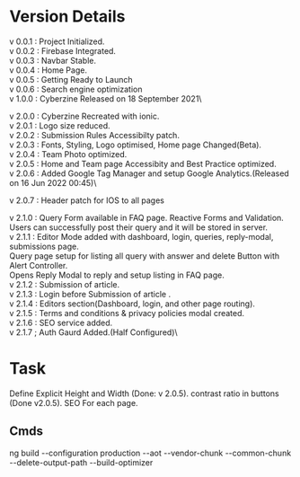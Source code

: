 # Version Details 
v 0.0.1 : Project Initialized.\
v 0.0.2 : Firebase Integrated.\
v 0.0.3 : Navbar Stable.\
v 0.0.4 : Home Page.\
v 0.0.5 : Getting Ready to Launch\
v 0.0.6 : Search engine optimization\
v 1.0.0 : Cyberzine Released on 18 September 2021\

v 2.0.0 : Cyberzine Recreated with ionic.\
v 2.0.1 : Logo size reduced.\
v 2.0.2 : Submission Rules Accessibilty patch.\
v 2.0.3 : Fonts, Styling, Logo optimised, Home page Changed(Beta).\
v 2.0.4 : Team Photo optimized.\
v 2.0.5 : Home and Team page Accessibity and Best Practice optimized.\
v 2.0.6 : Added Google Tag Manager and setup Google Analytics.(Released on 16 Jun 2022 00:45)\

v 2.0.7 : Header patch for IOS  to all pages

v 2.1.0 : Query Form available in FAQ page. Reactive Forms and Validation.\
          Users can successfully post their query and it will be stored in server.\
v 2.1.1 : Editor Mode added with dashboard, login, queries, reply-modal, submissions page.\
          Query page setup for listing all query with answer and delete Button with Alert Controller.\
          Opens Reply Modal to reply and setup listing in FAQ page.\
v 2.1.2 : Submission of article.\
v 2.1.3 : Login before Submission of article .\
v 2.1.4 : Editors section(Dashboard, login, and other page routing).\
v 2.1.5 : Terms and conditions & privacy policies modal created.\
v 2.1.6 : SEO service added.\
v 2.1.7 ; Auth Gaurd Added.(Half Configured)\
# Task
Define Explicit Height and Width (Done: v 2.0.5).
contrast ratio in buttons (Done v2.0.5).
SEO For each page.

## Cmds
ng build --configuration production --aot --vendor-chunk --common-chunk --delete-output-path --build-optimizer
